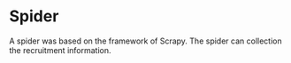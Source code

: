 # Spider
A spider was based on the framework of Scrapy. The spider can collection the recruitment information.
